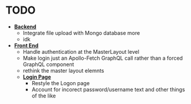 # TODO
* **<u>Backend</u>**
    * Integrate file upload with Mongo database more
    * idk
* **<u>Front End</u>**
    * Handle authentication at the MasterLayout level
    * Make login just an Apollo-Fetch GraphQL call rather than a forced GraphQL component
    * rethink the master layout elemnts
    * **<u>Login Page</u>**
        * Restyle the Logon page
        * Account for incorect password/username text and other things of the like